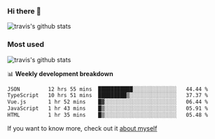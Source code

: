 ### Hi there 👋

<!--
**HondryTravis/HondryTravis** is a ✨ _special_ ✨ repository because its `README.md` (this file) appears on your GitHub profile.

Here are some ideas to get you started:

- 🔭 I’m currently working on ...
- 🌱 I’m currently learning ...
- 👯 I’m looking to collaborate on ...
- 🤔 I’m looking for help with ...
- 💬 Ask me about ...
- 📫 How to reach me: ...
- 😄 Pronouns: ...
- ⚡ Fun fact: ...
-->

![travis's github stats](https://github-readme-stats.vercel.app/api?username=HondryTravis&hide=stars)
### Most used
![travis's github stats](https://github-readme-stats.anuraghazra1.vercel.app/api/top-langs/?username=HondryTravis&layout=compact&hide_title=true)

📊 **Weekly development breakdown**

<!--START_SECTION:waka-->

```txt
JSON         12 hrs 55 mins  ███████████░░░░░░░░░░░░░░   44.44 %
TypeScript   10 hrs 51 mins  █████████▒░░░░░░░░░░░░░░░   37.37 %
Vue.js       1 hr 52 mins    █▓░░░░░░░░░░░░░░░░░░░░░░░   06.44 %
JavaScript   1 hr 43 mins    █▒░░░░░░░░░░░░░░░░░░░░░░░   05.91 %
HTML         1 hr 35 mins    █▒░░░░░░░░░░░░░░░░░░░░░░░   05.48 %
```

<!--END_SECTION:waka-->

If you want to know more, check out it [about myself](https://hondrytravis.github.io/)

